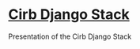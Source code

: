 [Cirb Django Stack](http://www.jsan.me/cirb-django-stack/)
===================

Presentation of the Cirb Django Stack
